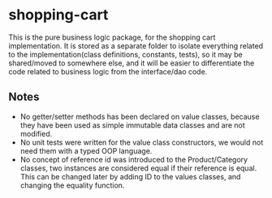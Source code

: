 # shopping-cart
This is the pure business logic package, for the shopping cart implementation. It is stored as a separate folder to isolate everything related to the implementation(class definitions, constants, tests), so it may be shared/moved to somewhere else, and it will be easier to differentiate the code related to business logic from the interface/dao code.

## Notes
- No getter/setter methods has been declared on value classes, because they have been used as simple immutable data classes and are not modified.
- No unit tests were written for the value class constructors, we would not need them with a typed OOP language.
- No concept of reference id was introduced to the Product/Category classes, two instances are considered equal if their reference is equal. This can be changed later by adding ID to the values classes, and changing the equality function.
